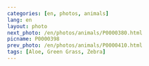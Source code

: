 ```yaml
---
categories: [en, photos, animals]
lang: en
layout: photo
next_photo: /en/photos/animals/P0000380.html
picname: P0000398
prev_photo: /en/photos/animals/P0000410.html
tags: [Aloe, Green Grass, Zebra]
---
```

